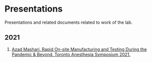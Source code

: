 # Presentations
Presentations and related documents related to work of the lab.

## 2021
1. [Azad Mashari. Rapid On-site Manufacturing and Testing During the Pandemic & Beyond. Toronto Anesthesia Symposium 2021.](https://docs.google.com/presentation/d/1eL3zdVVUl_E4PxyiWpcekjUJxWSq-aaVOjAqDNZJ4dU/edit?usp=sharing)

